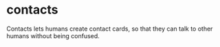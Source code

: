 # contacts
Contacts lets humans create contact cards, so that they can talk to other humans without being confused. 
